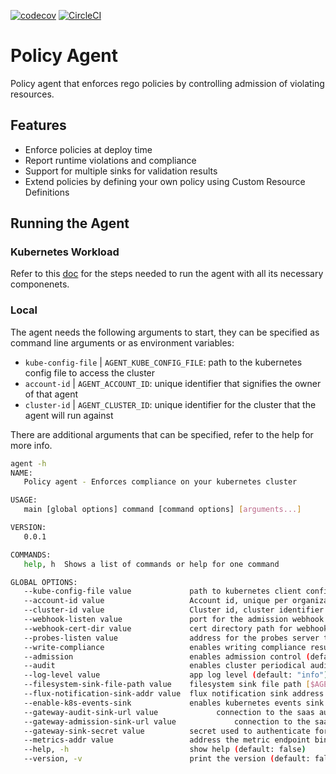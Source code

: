 [![codecov](https://codecov.io/gh/weaveworks/policy-agent/branch/dev/graph/badge.svg?token=5HALYBWEIQ)](https://codecov.io/gh/weaveworks/policy-agent) [![CircleCI](https://circleci.com/gh/weaveworks/policy-agent.svg?style=shield&circle-token=1d1e7616349e46a7338b44d58c950b0eff08efa7)](https://app.circleci.com/pipelines/github/weaveworks/policy-agent?branch=dev)


# Policy Agent

Policy agent that enforces rego policies by controlling admission of violating resources.

## Features

- Enforce policies at deploy time
- Report runtime violations and compliance
- Support for multiple sinks for validation results
- Extend policies by defining your own policy using Custom Resource Definitions

## Running the Agent

### Kubernetes Workload

Refer to this [doc](docs/running_agent.md) for the steps needed to run the agent with all its necessary componenets.

### Local

The agent needs the following arguments to start, they can be specified as command line arguments or as environment variables:

- `kube-config-file` | `AGENT_KUBE_CONFIG_FILE`: path to the kubernetes config file to access the cluster
- `account-id` | `AGENT_ACCOUNT_ID`: unique identifier that signifies the owner of that agent
- `cluster-id` | `AGENT_CLUSTER_ID`: unique identifier for the cluster that the agent will run against

There are additional arguments that can be specified, refer to the help for more info.

```bash
agent -h
NAME:
   Policy agent - Enforces compliance on your kubernetes cluster

USAGE:
   main [global options] command [command options] [arguments...]

VERSION:
   0.0.1

COMMANDS:
   help, h  Shows a list of commands or help for one command

GLOBAL OPTIONS:
   --kube-config-file value             path to kubernetes client config file [$AGENT_KUBE_CONFIG_FILE]
   --account-id value                   Account id, unique per organization [$AGENT_ACCOUNT_ID]
   --cluster-id value                   Cluster id, cluster identifier [$AGENT_CLUSTER_ID]
   --webhook-listen value               port for the admission webhook server to listen on (default: 8443) [$AGENT_WEBHOOK_LISTEN]
   --webhook-cert-dir value             cert directory path for webhook server (default: "/certs") [$AGENT_WEBHOOK_CERT_DIR]
   --probes-listen value                address for the probes server to run on (default: ":9000") [$AGENT_PROBES_LISTEN]
   --write-compliance                   enables writing compliance results (default: false) [$AGENT_WRITE_COMPLIANCE]
   --admission                          enables admission control (default: false) [$AGENT_DISABLE_ADMISSION]
   --audit                              enables cluster periodical audit (default: false) [$AGENT_DISABLE_AUDIT]
   --log-level value                    app log level (default: "info") [$AGENT_LOG_LEVEL]
   --filesystem-sink-file-path value    filesystem sink file path [$AGENT_FILESYSTEM_SINK_FILE_PATH]
   --flux-notification-sink-addr value  flux notification sink address [$AGENT_FLUX_NOTIFICATION_SINK_ADDR]
   --enable-k8s-events-sink             enables kubernetes events sink (default: false) [$AGENT_ENABLE_K8S_EVENTS_SINK]
   --gateway-audit-sink-url value             connection to the saas audit gateway [$AGENT_GATEWAY_AUDIT_SINK_URL]
   --gateway-admission-sink-url value             connection to the saas admission gateway [$AGENT_GATEWAY_ADMISSION_SINK_URL]
   --gateway-sink-secret value          secret used to authenticate for the saas sink [$AGENT_GATEWAY_SINK_SECRET]
   --metrics-addr value                 address the metric endpoint binds to (default: ":8080") [$AGENT_METRICS_ADDR]
   --help, -h                           show help (default: false)
   --version, -v                        print the version (default: false)
```
